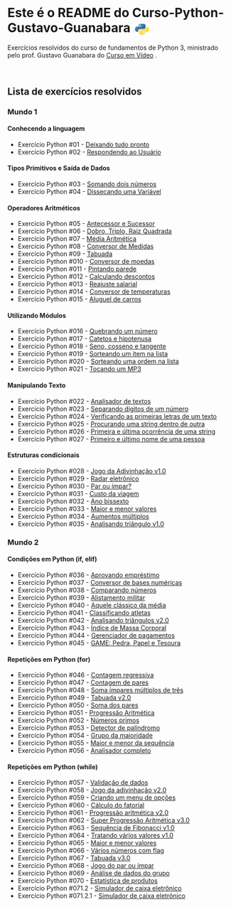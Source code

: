 <div style="display: inline_block"><br>
  <h1>Este é o README do Curso-Python-Gustavo-Guanabara
  <img align="center" alt="Rafa-Python" height="30" width="40" src="https://raw.githubusercontent.com/devicons/devicon/master/icons/python/python-original.svg">
</div>

Exercícios resolvidos do curso de fundamentos de Python 3, ministrado pelo prof. Gustavo Guanabara do [Curso em Vídeo](https://www.youtube.com/channel/UCrWvhVmt0Qac3HgsjQK62FQ) .

 <br> 

## Lista de exercícios resolvidos

### Mundo 1
  
#### Conhecendo a linguagem
- Exercício Python #01 - [Deixando tudo pronto](https://github.com/felipe-lovato/Curso-Python-Gustavo-Guanabara/blob/main/Mundo%201/ex001.py)
- Exercício Python #02 - [Respondendo ao Usuário](https://github.com/felipe-lovato/Curso-Python-Gustavo-Guanabara/blob/main/Mundo%201/ex002.py)

#### Tipos Primitivos e Saída de Dados
- Exercício Python #03 - [Somando dois números](https://github.com/felipe-lovato/Curso-Python-Gustavo-Guanabara/blob/main/Mundo%201/ex003.py)
- Exercício Python #04 - [Dissecando uma Variável](https://github.com/felipe-lovato/Curso-Python-Gustavo-Guanabara/blob/main/Mundo%201/ex004.py)

#### Operadores Aritméticos
- Exercício Python #05 - [Antecessor e Sucessor](https://github.com/felipe-lovato/Curso-Python-Gustavo-Guanabara/blob/main/Mundo%201/ex005.py)
- Exercício Python #06 - [Dobro, Triplo, Raiz Quadrada](https://github.com/felipe-lovato/Curso-Python-Gustavo-Guanabara/blob/main/Mundo%201/ex006.py)
- Exercício Python #07 - [Média Aritmética](https://github.com/felipe-lovato/Curso-Python-Gustavo-Guanabara/blob/main/Mundo%201/ex007.py)
- Exercício Python #08 - [Conversor de Medidas](https://github.com/felipe-lovato/Curso-Python-Gustavo-Guanabara/blob/main/Mundo%201/ex008.py)
- Exercício Python #09 - [Tabuada](https://github.com/felipe-lovato/Curso-Python-Gustavo-Guanabara/blob/main/Mundo%201/ex009.py)
- Exercício Python #010 - [Conversor de moedas](https://github.com/felipe-lovato/Curso-Python-Gustavo-Guanabara/blob/main/Mundo%201/ex010.py)
- Exercício Python #011 - [Pintando parede](https://github.com/felipe-lovato/Curso-Python-Gustavo-Guanabara/blob/main/Mundo%201/ex011.py)
- Exercício Python #012 - [Calculando descontos](https://github.com/felipe-lovato/Curso-Python-Gustavo-Guanabara/blob/main/Mundo%201/ex012.py)
- Exercício Python #013 - [Reajuste salarial](https://github.com/felipe-lovato/Curso-Python-Gustavo-Guanabara/blob/main/Mundo%201/ex013.py)
- Exercício Python #014 - [Conversor de temperaturas](https://github.com/felipe-lovato/Curso-Python-Gustavo-Guanabara/blob/main/Mundo%201/ex014.py)
- Exercício Python #015 - [Aluguel de carros](https://github.com/felipe-lovato/Curso-Python-Gustavo-Guanabara/blob/main/Mundo%201/ex015.py)

#### Utilizando Módulos

- Exercício Python #016 - [Quebrando um número](https://github.com/felipe-lovato/Curso-Python-Gustavo-Guanabara/blob/main/Mundo%201/ex016.py)
- Exercício Python #017 - [Catetos e hipotenusa](https://github.com/felipe-lovato/Curso-Python-Gustavo-Guanabara/blob/main/Mundo%201/ex017.py)
- Exercício Python #018 - [Seno, cosseno e tangente](https://github.com/felipe-lovato/Curso-Python-Gustavo-Guanabara/blob/main/Mundo%201/ex018.py)
- Exercício Python #019 - [Sorteando um item na lista](https://github.com/felipe-lovato/Curso-Python-Gustavo-Guanabara/blob/main/Mundo%201/ex019.py)
- Exercício Python #020 - [Sorteando uma ordem na lista](https://github.com/felipe-lovato/Curso-Python-Gustavo-Guanabara/blob/main/Mundo%201/ex020.py)
- Exercício Python #021 - [Tocando um MP3](https://github.com/felipe-lovato/Curso-Python-Gustavo-Guanabara/blob/main/Mundo%201/ex021.py)

#### Manipulando Texto

- Exercício Python #022 - [Analisador de textos](https://github.com/felipe-lovato/Curso-Python-Gustavo-Guanabara/blob/main/Mundo%201/ex022.py)
- Exercício Python #023 - [Separando dígitos de um número](https://github.com/felipe-lovato/Curso-Python-Gustavo-Guanabara/blob/main/Mundo%201/ex023.py)
- Exercício Python #024 - [Verificando as primeiras letras de um texto](https://github.com/felipe-lovato/Curso-Python-Gustavo-Guanabara/blob/main/Mundo%201/ex024.py)
- Exercício Python #025 - [Procurando uma string dentro de outra](https://github.com/felipe-lovato/Curso-Python-Gustavo-Guanabara/blob/main/Mundo%201/ex025.py)
- Exercício Python #026 - [Primeira e última ocorrência de uma string](https://github.com/felipe-lovato/Curso-Python-Gustavo-Guanabara/blob/main/Mundo%201/ex026.py)
- Exercício Python #027 - [Primeiro e último nome de uma pessoa](https://github.com/felipe-lovato/Curso-Python-Gustavo-Guanabara/blob/main/Mundo%201/ex027.py)
  
#### Estruturas condicionais

- Exercício Python #028 - [Jogo da Adivinhação v1.0](https://github.com/felipe-lovato/Curso-Python-Gustavo-Guanabara/blob/main/Mundo%201/ex028.py)
- Exercício Python #029 - [Radar eletrônico](https://github.com/felipe-lovato/Curso-Python-Gustavo-Guanabara/blob/main/Mundo%201/ex029.py)
- Exercício Python #030 - [Par ou ímpar?](https://github.com/felipe-lovato/Curso-Python-Gustavo-Guanabara/blob/main/Mundo%201/ex030.py)
- Exercício Python #031 - [Custo da viagem](https://github.com/felipe-lovato/Curso-Python-Gustavo-Guanabara/blob/main/Mundo%201/ex031.py)
- Exercício Python #032 - [Ano bissexto](https://github.com/felipe-lovato/Curso-Python-Gustavo-Guanabara/blob/main/Mundo%201/ex032.py)
- Exercício Python #033 - [Maior e menor valores](https://github.com/felipe-lovato/Curso-Python-Gustavo-Guanabara/blob/main/Mundo%201/ex033.py)
- Exercício Python #034 - [Aumentos múltiplos](https://github.com/felipe-lovato/Curso-Python-Gustavo-Guanabara/blob/main/Mundo%201/ex034.py)
- Exercício Python #035 - [Analisando triângulo v1.0](https://github.com/felipe-lovato/Curso-Python-Gustavo-Guanabara/blob/main/Mundo%201/ex035.py)


### Mundo 2

#### Condições em Python (if, elif)

- Exercício Python #036 - [Aprovando empréstimo](https://github.com/felipe-lovato/Curso-Python-Gustavo-Guanabara/blob/main/Mundo%202/ex036.py)
- Exercício Python #037 - [Conversor de bases numéricas](https://github.com/felipe-lovato/Curso-Python-Gustavo-Guanabara/blob/main/Mundo%202/ex037.py)
- Exercício Python #038 - [Comparando números](https://github.com/felipe-lovato/Curso-Python-Gustavo-Guanabara/blob/main/Mundo%202/ex038.py)
- Exercício Python #039 - [Alistamento militar](https://github.com/felipe-lovato/Curso-Python-Gustavo-Guanabara/blob/main/Mundo%202/ex039.py)
- Exercício Python #040 - [Aquele clássico da média](https://github.com/felipe-lovato/Curso-Python-Gustavo-Guanabara/blob/main/Mundo%202/ex040.py)
- Exercício Python #041 - [Classificando atletas](https://github.com/felipe-lovato/Curso-Python-Gustavo-Guanabara/blob/main/Mundo%202/ex041.py)
- Exercício Python #042 - [Analisando triângulos v2.0](https://github.com/felipe-lovato/Curso-Python-Gustavo-Guanabara/blob/main/Mundo%202/ex042.py)
- Exercício Python #043 - [Índice de Massa Corporal](https://github.com/felipe-lovato/Curso-Python-Gustavo-Guanabara/blob/main/Mundo%202/ex043.py)
- Exercício Python #044 - [Gerenciador de pagamentos](https://github.com/felipe-lovato/Curso-Python-Gustavo-Guanabara/blob/main/Mundo%202/ex044.py)
- Exercício Python #045 - [GAME: Pedra, Papel e Tesoura](https://github.com/felipe-lovato/Curso-Python-Gustavo-Guanabara/blob/main/Mundo%202/ex045.py)

#### Repetições em Python (for)

- Exercício Python #046 - [Contagem regressiva](https://github.com/felipe-lovato/Curso-Python-Gustavo-Guanabara/blob/main/Mundo%202/ex046.py)
- Exercício Python #047 - [Contagem de pares](https://github.com/felipe-lovato/Curso-Python-Gustavo-Guanabara/blob/main/Mundo%202/ex047.py)
- Exercício Python #048 - [Soma ímpares múltiplos de três](https://github.com/felipe-lovato/Curso-Python-Gustavo-Guanabara/blob/main/Mundo%202/ex048.py)
- Exercício Python #049 - [Tabuada v2.0](https://github.com/felipe-lovato/Curso-Python-Gustavo-Guanabara/blob/main/Mundo%202/ex049.py)
- Exercício Python #050 - [Soma dos pares](https://github.com/felipe-lovato/Curso-Python-Gustavo-Guanabara/blob/main/Mundo%202/ex050.py)
- Exercício Python #051 - [Progressão Aritmética](https://github.com/felipe-lovato/Curso-Python-Gustavo-Guanabara/blob/main/Mundo%202/ex051.py)
- Exercício Python #052 - [Números primos](https://github.com/felipe-lovato/Curso-Python-Gustavo-Guanabara/blob/main/Mundo%202/ex02.py)
- Exercício Python #053 - [Detector de palíndromo](https://github.com/felipe-lovato/Curso-Python-Gustavo-Guanabara/blob/main/Mundo%202/ex053.py)
- Exercício Python #054 - [Grupo da maioridade](https://github.com/felipe-lovato/Curso-Python-Gustavo-Guanabara/blob/main/Mundo%202/ex054.py)
- Exercício Python #055 - [Maior e menor da sequência](https://github.com/felipe-lovato/Curso-Python-Gustavo-Guanabara/blob/main/Mundo%202/ex055.py)
- Exercício Python #056 - [Analisador completo](https://github.com/felipe-lovato/Curso-Python-Gustavo-Guanabara/blob/main/Mundo%202/ex056.py)

#### Repetições em Python (while)

- Exercício Python #057 - [Validação de dados](https://github.com/felipe-lovato/Curso-Python-Gustavo-Guanabara/blob/main/Mundo%202/ex057.py)
- Exercício Python #058 - [Jogo da adivinhação v2.0](https://github.com/felipe-lovato/Curso-Python-Gustavo-Guanabara/blob/main/Mundo%202/ex058.py)
- Exercício Python #059 - [Criando um menu de opções](https://github.com/felipe-lovato/Curso-Python-Gustavo-Guanabara/blob/main/Mundo%202/ex059.py)
- Exercício Python #060 - [Cálculo do fatorial](https://github.com/felipe-lovato/Curso-Python-Gustavo-Guanabara/blob/main/Mundo%202/ex060.py)
- Exercício Python #061 - [Progressão aritmética v2.0](https://github.com/felipe-lovato/Curso-Python-Gustavo-Guanabara/blob/main/Mundo%202/ex061.py)
- Exercício Python #062 - [Super Progressão Aritmética v3.0](https://github.com/felipe-lovato/Curso-Python-Gustavo-Guanabara/blob/main/Mundo%202/ex062.py)
- Exercício Python #063 - [Sequência de Fibonacci v1.0](https://github.com/felipe-lovato/Curso-Python-Gustavo-Guanabara/blob/main/Mundo%202/ex063.py)
- Exercício Python #064 - [Tratando vários valores v1.0](https://github.com/felipe-lovato/Curso-Python-Gustavo-Guanabara/blob/main/Mundo%202/ex064.py)
- Exercício Python #065 - [Maior e menor valores](https://github.com/felipe-lovato/Curso-Python-Gustavo-Guanabara/blob/main/Mundo%202/ex065.py)
- Exercício Python #066 - [Vários números com flag](https://github.com/felipe-lovato/Curso-Python-Gustavo-Guanabara/blob/main/Mundo%202/ex066.py)
- Exercício Python #067 - [Tabuada v3.0](https://github.com/felipe-lovato/Curso-Python-Gustavo-Guanabara/blob/main/Mundo%202/ex067.py)
- Exercício Python #068 - [Jogo do par ou ímpar](https://github.com/felipe-lovato/Curso-Python-Gustavo-Guanabara/blob/main/Mundo%202/ex068.py)
- Exercício Python #069 - [Análise de dados do grupo](https://github.com/felipe-lovato/Curso-Python-Gustavo-Guanabara/blob/main/Mundo%202/ex069.py)
- Exercício Python #070 - [Estatística de produtos](https://github.com/felipe-lovato/Curso-Python-Gustavo-Guanabara/blob/main/Mundo%202/ex070.py)
- Exercício Python #071.2 - [Simulador de caixa eletrônico](https://github.com/felipe-lovato/Curso-Python-Gustavo-Guanabara/blob/main/Mundo%202/ex071.2.py)
- Exercício Python #071.2.1 - [Simulador de caixa eletrônico](https://github.com/felipe-lovato/Curso-Python-Gustavo-Guanabara/blob/main/Mundo%202/ex071.2.1.py)
  
